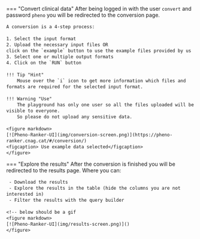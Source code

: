 
=== "Convert clinical data"
	After being logged in with the user `convert` and password `pheno`
	you will be redirected to the conversion page.

	A conversion is a 4-step process:

	1. Select the input format
	2. Upload the necessary input files OR
	click on the `example` button to use the example files provided by us
	3. Select one or multiple output formats
	4. Click on the `RUN` button

	!!! Tip "Hint"
		Mouse over the `i` icon to get more information which files and formats are required for the selected input format.

	!!! Warning "Use"
		The playground has only one user so all the files uploaded will be visible to everyone.
		So please do not upload any sensitive data.

	<figure markdown>
	[![Pheno-Ranker-UI](img/conversion-screen.png)](https://pheno-ranker.cnag.cat/#/conversion/)
	<figcaption> Use example data selected</figcaption>
	</figure>


=== "Explore the results"
	After the conversion is finished you will be redirected to the results page. Where you can:

	 - Download the results
	 - Explore the results in the table (hide the columns you are not interested in)
	 - Filter the results with the query builder

	<!-- below should be a gif
	<figure markdown>
	[![Pheno-Ranker-UI](img/results-screen.png)]()
	</figure>
